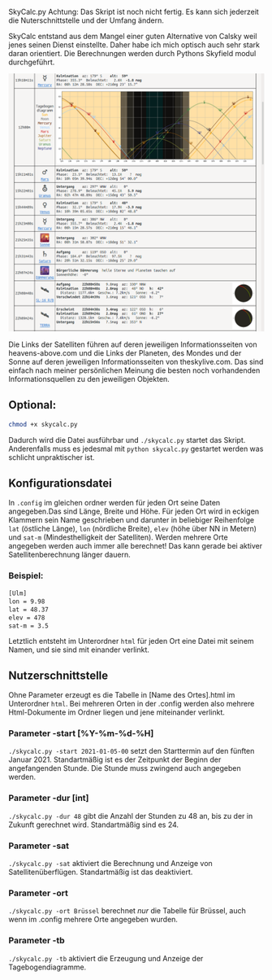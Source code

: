  SkyCalc.py
Achtung: Das Skript ist noch nicht fertig. Es kann sich jederzeit die Nuterschnittstelle und der Umfang ändern.

SkyCalc entstand aus dem Mangel einer guten Alternative von Calsky weil jenes seinen Dienst einstellte. Daher habe ich mich optisch auch sehr stark daran orientiert. Die Berechnungen werden durch Pythons Skyfield modul durchgeführt.

![Screenshot](screenshot.png)

Die Links der Satelliten führen auf deren jeweiligen Informationsseiten von heavens-above.com und die Links der Planeten, des Mondes und der Sonne auf deren jeweiligen Informationsseiten von theskylive.com. Das sind einfach nach meiner persönlichen Meinung die besten noch vorhandenden Informationsquellen zu den jeweiligen Objekten.

## Optional:
```bash
chmod +x skycalc.py
```
Dadurch wird die Datei ausführbar und `./skycalc.py` startet das Skript. Anderenfalls muss es jedesmal mit `python skycalc.py` gestartet werden was schlicht unpraktischer ist.

## Konfigurationsdatei
In `.config` im gleichen ordner werden für jeden Ort seine Daten angegeben.Das sind Länge, Breite und Höhe. Für jeden Ort wird in eckigen Klammern sein Name geschrieben und darunter in beliebiger Reihenfolge `lat` (östliche Länge), `lon` (nördliche Breite), `elev` (höhe über NN in Metern) und `sat-m` (Mindesthelligkeit der Satelliten). Werden mehrere Orte angegeben werden auch immer alle berechnet! Das kann gerade bei aktiver Satellitenberechnung länger dauern.
### Beispiel:
```
[Ulm]
lon = 9.98
lat = 48.37
elev = 478
sat-m = 3.5
```
Letztlich entsteht im Unterordner `html` für jeden Ort eine Datei mit seinem Namen, und sie sind  mit einander verlinkt.

## Nutzerschnittstelle
Ohne Parameter erzeugt es die Tabelle in [Name des Ortes].html im Unterordner `html`. Bei mehreren Orten in der .config werden also mehrere Html-Dokumente im Ordner liegen und jene miteinander verlinkt.

### Parameter -start [%Y-%m-%d-%H]
`./skycalc.py -start 2021-01-05-00` setzt den Starttermin auf den fünften Januar 2021. Standartmäßig ist es der Zeitpunkt der Beginn der angefangenden Stunde. Die Stunde muss zwingend auch angegeben werden.

### Parameter -dur [int]
`./skycalc.py -dur 48` gibt die Anzahl der Stunden zu 48 an, bis zu der in Zukunft gerechnet wird. Standartmäßig sind es 24.

### Parameter -sat
`./skycalc.py -sat` aktiviert die Berechnung und Anzeige von Satellitenüberflügen. Standartmäßig ist das deaktiviert.

### Parameter -ort
``./skycalc.py -ort Brüssel`` berechnet _nur_ die Tabelle für Brüssel, auch wenn im .config mehrere Orte angegeben wurden.

### Parameter -tb
`./skycalc.py -tb` aktiviert die Erzeugung und Anzeige der Tagebogendiagramme.
